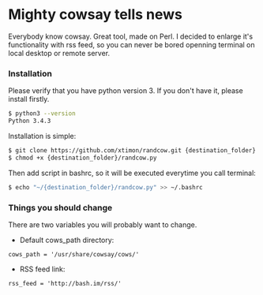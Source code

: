 # Mighty cowsay tells news

Everybody know cowsay. Great tool, made on Perl. I decided to enlarge it's functionality with rss feed, so you can never be bored openning terminal on local desktop or remote server.

### Installation

Please verify that you have python version 3. If you don't have it, please install firstly.

```sh
$ python3 --version
Python 3.4.3
```
Installation is simple:
```sh
$ git clone https://github.com/xtimon/randcow.git {destination_folder}
$ chmod +x {destination_folder}/randcow.py
```
Then add script in bashrc, so it will be executed everytime you call terminal:
```sh
$ echo "~/{destination_folder}/randcow.py" >> ~/.bashrc
```
### Things you should change
There are two variables you will probably want to change. 
* Default cows_path directory:
```
cows_path = '/usr/share/cowsay/cows/' 
```
* RSS feed link: 
```
rss_feed = 'http://bash.im/rss/'
```
